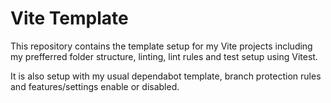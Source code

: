# Vite Template
This repository contains the template setup for my Vite projects including my prefferred folder structure, linting, lint rules and test setup using Vitest.

It is also setup with my usual dependabot template, branch protection rules and features/settings enable or disabled.
